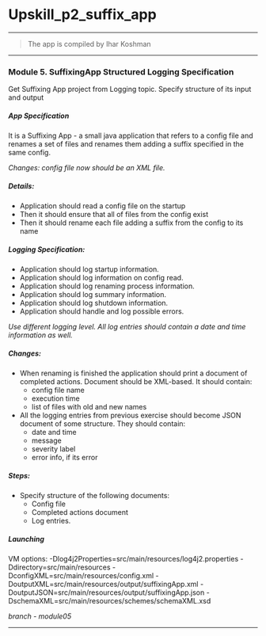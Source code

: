 # Upskill_p2_suffix_app
-------------------
> The app is compiled by Ihar Koshman

***

### Module 5. SuffixingApp Structured Logging Specification

Get Suffixing App project from Logging topic. Specify structure of its input and output

##### App Specification

It is a Suffixing App - a small java application that refers to a config file and renames a set of files 
    and renames them adding a suffix specified in the same config.

_Changes: config file now should be an XML file._
    
##### Details:

- Application should read a config file on the startup
- Then it should ensure that all of files from the config exist
- Then it should rename each file adding a suffix from the config to its name

##### Logging Specification:

- Application should log startup information.
- Application should log information on config read.
- Application should log renaming process information.
- Application should log summary information.
- Application should log shutdown information.
- Application should handle and log possible errors.

_Use different logging level. All log entries should contain a date and time information as well._

##### Changes:

- When renaming is finished the application should print a document of completed actions.
    Document should be XML-based. It should contain:
    - config file name
    - execution time
    - list of files with old and new names
- All the logging entries from previous exercise should become JSON document of some structure. They should contain:
    - date and time
    - message
    - severity label
    - error info, if its error

##### Steps:

- Specify structure of the following documents:
    - Config file
    - Completed actions document
    - Log entries.

##### Launching

VM options:  -Dlog4j2Properties=src/main/resources/log4j2.properties -Ddirectory=src/main/resources -DconfigXML=src/main/resources/config.xml -DoutputXML=src/main/resources/output/suffixingApp.xml -DoutputJSON=src/main/resources/output/suffixingApp.json -DschemaXML=src/main/resources/schemes/schemaXML.xsd

_branch - module05_ 

***

